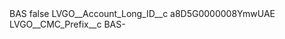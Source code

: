 <?xml version="1.0" encoding="UTF-8"?>
<CustomMetadata xmlns="http://soap.sforce.com/2006/04/metadata" xmlns:xsi="http://www.w3.org/2001/XMLSchema-instance" xmlns:xsd="http://www.w3.org/2001/XMLSchema">
    <label>BAS</label>
    <protected>false</protected>
    <values>
        <field>LVGO__Account_Long_ID__c</field>
        <value xsi:type="xsd:string">a8D5G0000008YmwUAE</value>
    </values>
    <values>
        <field>LVGO__CMC_Prefix__c</field>
        <value xsi:type="xsd:string">BAS-</value>
    </values>
</CustomMetadata>
